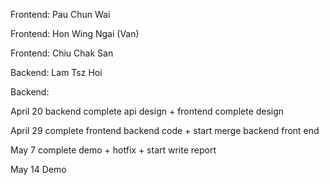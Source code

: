 Frontend: Pau Chun Wai

Frontend: Hon Wing Ngai (Van)

Frontend: Chiu Chak San

Backend: Lam Tsz Hoi

Backend: 


April 20 backend complete api design + frontend complete design

April 29 complete frontend backend code + start merge backend front end

May 7 complete demo + hotfix + start write report

May 14 Demo

